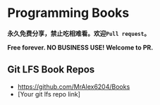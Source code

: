 # Programming Books

**永久免费分享，禁止吃相难看。欢迎`Pull request`。**

**Free forever. NO BUSINESS USE! Welcome to PR.**


## Git LFS Book Repos

- https://github.com/MrAlex6204/Books
- [Your git lfs repo link]
